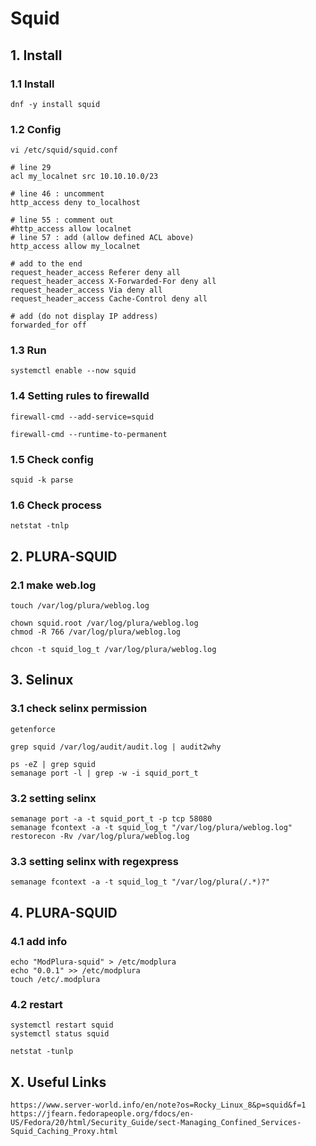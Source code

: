 # Squid

## 1. Install

### 1.1 Install

    dnf -y install squid
    
### 1.2 Config

    vi /etc/squid/squid.conf
    
    # line 29
    acl my_localnet src 10.10.10.0/23
    
    # line 46 : uncomment
    http_access deny to_localhost
    
    # line 55 : comment out
    #http_access allow localnet
    # line 57 : add (allow defined ACL above)
    http_access allow my_localnet
    
    # add to the end
    request_header_access Referer deny all
    request_header_access X-Forwarded-For deny all
    request_header_access Via deny all
    request_header_access Cache-Control deny all
    
    # add (do not display IP address)
    forwarded_for off

### 1.3 Run

    systemctl enable --now squid
    
### 1.4 Setting rules to firewalld

    firewall-cmd --add-service=squid
    
    firewall-cmd --runtime-to-permanent

### 1.5 Check config

    squid -k parse

### 1.6 Check process

    netstat -tnlp

## 2. PLURA-SQUID

### 2.1 make web.log

    touch /var/log/plura/weblog.log
    
    chown squid.root /var/log/plura/weblog.log
    chmod -R 766 /var/log/plura/weblog.log

    chcon -t squid_log_t /var/log/plura/weblog.log

## 3. Selinux

### 3.1 check selinx permission

    getenforce
    
    grep squid /var/log/audit/audit.log | audit2why
    
    ps -eZ | grep squid
    semanage port -l | grep -w -i squid_port_t

### 3.2 setting selinx
    semanage port -a -t squid_port_t -p tcp 58080
    semanage fcontext -a -t squid_log_t "/var/log/plura/weblog.log"
    restorecon -Rv /var/log/plura/weblog.log

### 3.3 setting selinx with regexpress
    semanage fcontext -a -t squid_log_t "/var/log/plura(/.*)?"

## 4. PLURA-SQUID

### 4.1 add info

    echo "ModPlura-squid" > /etc/modplura
    echo "0.0.1" >> /etc/modplura
    touch /etc/.modplura

### 4.2 restart

    systemctl restart squid
    systemctl status squid

    netstat -tunlp

## X. Useful Links

    https://www.server-world.info/en/note?os=Rocky_Linux_8&p=squid&f=1
    https://jfearn.fedorapeople.org/fdocs/en-US/Fedora/20/html/Security_Guide/sect-Managing_Confined_Services-Squid_Caching_Proxy.html
